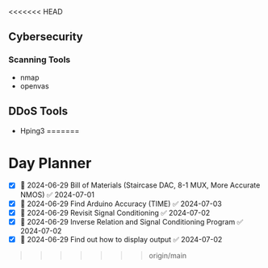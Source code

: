 <<<<<<< HEAD
## Cybersecurity

### Scanning Tools
- nmap
- openvas

## DDoS Tools
- Hping3
=======
# Day Planner
- [x] 📅 2024-06-29 Bill of Materials (Staircase DAC, 8-1 MUX, More Accurate NMOS) ✅ 2024-07-01
- [x] 📅 2024-06-29 Find Arduino Accuracy (TIME) ✅ 2024-07-03
- [x] 📅 2024-06-29 Revisit Signal Conditioning ✅ 2024-07-02
- [x] 📅 2024-06-29 Inverse Relation and Signal Conditioning Program ✅ 2024-07-02
- [x] 📅 2024-06-29 Find out how to display output ✅ 2024-07-02
>>>>>>> origin/main

